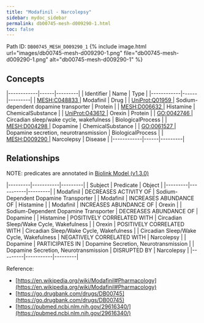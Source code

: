 ```yaml
---
title: "Modafinil - Narcolepsy"
sidebar: mydoc_sidebar
permalink: db00745-mesh-d009290-1.html
toc: false 
---
```



Path ID: `DB00745_MESH_D009290_1`
{% include image.html url="images/db00745-mesh-d009290-1.png" file="db00745-mesh-d009290-1.png" alt="db00745-mesh-d009290-1" %}

## Concepts

|------------|------|---------|
| Identifier | Name | Type    |
|------------|------|---------|
| <a href="https://identifiers.org/MESH:C048833">MESH:C048833 </a> | Modafinil | Drug |
| <a href="https://identifiers.org/UniProt:Q01959">UniProt:Q01959 </a> | Sodium-dependent dopamine transporter | Protein |
| <a href="https://identifiers.org/MESH:D006632">MESH:D006632 </a> | Histamine | ChemicalSubstance |
| <a href="https://identifiers.org/UniProt:O43612">UniProt:O43612 </a> | Orexin | Protein |
| <a href="https://identifiers.org/GO:0042746">GO:0042746 </a> | Circadian sleep/wake cycle, wakefulness | BiologicalProcess |
| <a href="https://identifiers.org/MESH:D004298">MESH:D004298 </a> | Dopamine | ChemicalSubstance |
| <a href="https://identifiers.org/GO:0061527">GO:0061527 </a> | Dopamine secretion, neurotransmission | BiologicalProcess |
| <a href="https://identifiers.org/MESH:D009290">MESH:D009290 </a> | Narcolepsy | Disease |
|------------|------|---------|

## Relationships


NOTE: predicates are annotated in <a href="https://github.com/biolink/biolink-model/releases/tag/v1.3.0">Biolink Model (v1.3.0)</a>

|---------|-----------|---------|
| Subject | Predicate | Object  |
|---------|-----------|---------|
| Modafinil | DECREASES ACTIVITY OF | Sodium-Dependent Dopamine Transporter |
| Modafinil | INCREASES ABUNDANCE OF | Histamine |
| Modafinil | INCREASES ABUNDANCE OF | Orexin |
| Sodium-Dependent Dopamine Transporter | DECREASES ABUNDANCE OF | Dopamine |
| Histamine | POSITIVELY CORRELATED WITH | Circadian Sleep/Wake Cycle, Wakefulness |
| Orexin | POSITIVELY CORRELATED WITH | Circadian Sleep/Wake Cycle, Wakefulness |
| Circadian Sleep/Wake Cycle, Wakefulness | NEGATIVELY CORRELATED WITH | Narcolepsy |
| Dopamine | PARTICIPATES IN | Dopamine Secretion, Neurotransmission |
| Dopamine Secretion, Neurotransmission | DISRUPTED BY | Narcolepsy |
|---------|-----------|---------|

Reference: 
  - [https://en.wikipedia.org/wiki/Modafinil#Pharmacology](https://en.wikipedia.org/wiki/Modafinil#Pharmacology)
  - [https://go.drugbank.com/drugs/DB00745](https://go.drugbank.com/drugs/DB00745)
  - [https://pubmed.ncbi.nlm.nih.gov/29616340/](https://pubmed.ncbi.nlm.nih.gov/29616340/)

